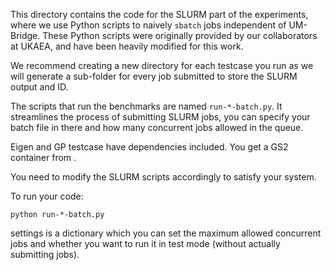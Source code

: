 This directory contains the code for the SLURM part of the experiments, where we use Python scripts to naively `sbatch` jobs independent of UM-Bridge. These Python scripts were originally provided by our collaborators at UKAEA, and have been heavily modified for this work.

We recommend creating a new directory for each testcase you run as we will generate a sub-folder for every job submitted to store the SLURM output and ID. 

The scripts that run the benchmarks are named `run-*-batch.py`. It streamlines the process of submitting SLURM jobs, you can specify your batch file in there and how many concurrent jobs allowed in the queue. 

Eigen and GP testcase have dependencies included. You get a GS2 container from .

You need to modify the SLURM scripts accordingly to satisfy your system.

To run your code:

``` 
python run-*-batch.py
```


settings is a dictionary which you can set the maximum allowed concurrent jobs and whether you want to run it in test mode (without actually submitting jobs).
